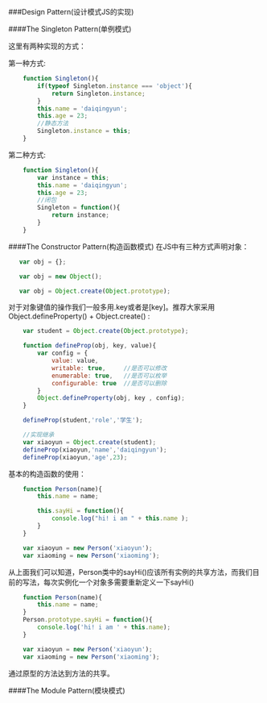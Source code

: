 ###Design Pattern(设计模式JS的实现)

####The Singleton Pattern(单例模式)

  这里有两种实现的方式：

  第一种方式:

```js
	function Singleton(){
		if(typeof Singleton.instance === 'object'){
			return Singleton.instance;
		}
		this.name = 'daiqingyun';
		this.age = 23;
		//静态方法
		Singleton.instance = this;
	}	
```  

  第二种方式:

```js
	function Singleton(){
		var instance = this;
		this.name = 'daiqingyun';
		this.age = 23;
		//闭包
		Singleton = function(){
			return instance;
		}
	}	
```  


####The Constructor Pattern(构造函数模式)
  在JS中有三种方式声明对象：

 ```js
 	var obj = {};

	var obj = new Object();

	var obj = Object.create(Object.prototype);
 ``` 

   对于对象键值的操作我们一般多用.key或者是[key]。推荐大家采用Object.defineProperty() + Object.create() :

```js
	var student = Object.create(Object.prototype);

	function defineProp(obj, key, value){
		var config = {
			value: value,
			writable: true,		//是否可以修改
			enumerable: true,	//是否可以枚举
			configurable: true  //是否可以删除
		}
		Object.defineProperty(obj, key , config);
	}

	defineProp(student,'role','学生');

	//实现继承
	var xiaoyun = Object.create(student);
	defineProp(xiaoyun,'name','daiqingyun');
	defineProp(xiaoyun,'age',23);
```   

  基本的构造函数的使用：

```js
	function Person(name){
		this.name = name;

		this.sayHi = function(){
			console.log("hi! i am " + this.name );
		}
	}

	var xiaoyun = new Person('xiaoyun');
	var xiaoming = new Person('xiaoming');	
```

  从上面我们可以知道，Person类中的sayHi()应该所有实例的共享方法，而我们目前的写法，每次实例化一个对象多需要重新定义一下sayHi()

```js
	function Person(name){
		this.name = name;
	}
	Person.prototype.sayHi = function(){
		console.log('hi! i am ' + this.name);
	}

	var xiaoyun = new Person('xiaoyun');
	var xiaoming = new Person('xiaoming');	
```  

  通过原型的方法达到方法的共享。


####The Module Pattern(模块模式)




